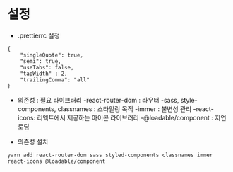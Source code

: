 # 설정

- .prettierrc 설정

```
{
    "singleQuote": true,
    "semi": true,
    "useTabs": false,
    "tapWidth" : 2,
    "trailingComma": "all"
}
```

- 의존성 : 필요 라이브러리
  -react-router-dom : 라우터
  -sass, style-components, classnames : 스타일링 목적
  -immer : 불변성 관리
  -react-icons: 리엑트에서 제공하는 아이콘 라이브러리
  -@loadable/component : 지연로딩

- 의존성 설치

```
yarn add react-router-dom sass styled-components classnames immer react-icons @loadable/component
```